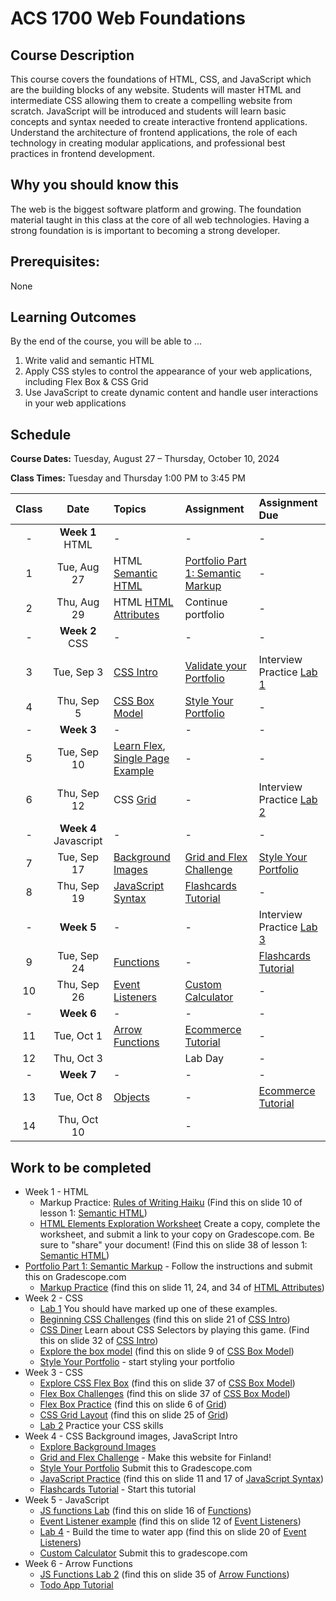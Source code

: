 # ACS 1700 Web Foundations

<!-- <span class="refresh-instructions">This is a living document! Hold down the `SHIFT` key and press `Refresh` to get the latest version.</span> -->

## Course Description
This course covers the foundations of HTML, CSS, and JavaScript which are the building blocks of any website. Students will master HTML and intermediate CSS allowing them to create a compelling website from scratch. JavaScript will be introduced and students will learn basic concepts and syntax needed to create interactive frontend applications. Understand the architecture of frontend applications, the role of each technology in creating modular applications, and professional best practices in frontend development.

## Why you should know this
The web is the biggest software platform and growing. The foundation material taught in this class at the core of all web technologies. Having a strong foundation is is important to becoming a strong developer. 

## Prerequisites:
None

## Learning Outcomes
By the end of the course, you will be able to ...

1. Write valid and semantic HTML
1. Apply CSS styles to control the appearance of your web applications, including Flex Box & CSS Grid
1. Use JavaScript to create dynamic content and handle user interactions in your web applications

## Schedule
**Course Dates:** Tuesday, August 27 – Thursday, October 10, 2024

**Class Times:** Tuesday and Thursday 1:00 PM to 3:45 PM

| Class |   Date   |   Topics  |  Assignment  |  Assignment Due  |
|:-----:|:--------:|:----------|:-----------------|:-----------------|
| -  | **Week 1** HTML | - | - | - |
|  1 | Tue, Aug 27 | HTML [Semantic HTML] | [Portfolio Part 1: Semantic Markup] | - |
|  2 | Thu, Aug 29 | HTML [HTML Attributes] | Continue portfolio | - |
| -  | **Week 2** CSS | - | - | - |
|  3 | Tue, Sep  3 | [CSS Intro] | [Validate your Portfolio] | Interview Practice [Lab 1]  | 
|  4 | Thu, Sep  5 | [CSS Box Model] | [Style Your Portfolio] | - |
| -  | **Week 3** | - | - | - |
|  5 | Tue, Sep 10 | [Learn Flex], [Single Page Example]| - | - |
|  6 | Thu, Sep 12 | CSS [Grid] | - | Interview Practice [Lab 2] |
| -  | **Week 4** Javascript | - | - | - |
|  7 | Tue, Sep 17 | [Background Images] | [Grid and Flex Challenge]  | [Style Your Portfolio] |
|  8 | Thu, Sep 19 | [JavaScript Syntax] | [Flashcards Tutorial] | - |
| -  | **Week 5** | - | - | Interview Practice [Lab 3] |
|  9 | Tue, Sep 24 | [Functions] | - | [Flashcards Tutorial] |
| 10 | Thu, Sep 26 | [Event Listeners] | [Custom Calculator] | - |
| -  | **Week 6** | - | - | - |
| 11 | Tue, Oct  1 | [Arrow Functions] | [Ecommerce Tutorial] | - |
| 12 | Thu, Oct  3 |  | Lab Day | - |
| -  | **Week 7** | - | - | - |
| 13 | Tue, Oct  8 | [Objects] | - | [Ecommerce Tutorial]  |
| 14 | Thu, Oct 10 |  | - |  |

## Work to be completed

- Week 1 - HTML
  - Markup Practice: [Rules of Writing Haiku](https://github.com/soggybag/learn-semantic-markup/blob/master/challenge-1.html) (Find this on slide 10 of lesson 1: [Semantic HTML])
  - [HTML Elements Exploration Worksheet](https://docs.google.com/document/d/1Y-w24-826bm-L_xOTwh2KsrJZ1bgK2DU36g4OiJvk7I/edit) Create a copy, complete the worksheet, and submit a link to your copy on Gradescope.com. Be sure to "share" your document! (Find this on slide 38 of lesson 1: [Semantic HTML])
- [Portfolio Part 1: Semantic Markup] - Follow the instructions and submit this on Gradescope.com
  - [Markup Practice](https://github.com/soggybag/learn-markup-level-2) (find this on slide 11, 24, and 34 of [HTML Attributes])
- Week 2 - CSS
  - [Lab 1] You should have marked up one of these examples. 
  - [Beginning CSS Challenges](https://github.com/Tech-at-DU/CSS-Challenges) (find this on slide 21 of [CSS Intro])
  - [CSS Diner](https://flukeout.github.io) Learn about CSS Selectors by playing this game. (Find this on slide 32 of [CSS Intro])
  - [Explore the box model](https://tech-at-du.github.io/ACS-1700-Web-Foundations/box-model.html) (find this on slide 9 of [CSS Box Model])
  - [Style Your Portfolio] - start styling your portfolio
- Week 3 - CSS
  - [Explore CSS Flex Box](https://tech-at-du.github.io/ACS-1700-Web-Foundations/flex-box.html) (find this on slide 37 of [CSS Box Model])
  - [Flex Box Challenges](https://github.com/soggybag/learn-css-flex-box) (find this on slide 37 of [CSS Box Model])
  - [Flex Box Practice](https://github.com/Tech-at-DU/flex-box-practice) (find this on slide 6 of [Grid])
  - [CSS Grid Layout](https://github.com/soggybag/CSS-Layout-with-Grid) (find this on slide 25 of [Grid])
  - [Lab 2] Practice your CSS skills
- Week 4 - CSS Background images, JavaScript Intro
  - [Explore Background Images](https://tech-at-du.github.io/ACS-1700-Web-Foundations/background-image.html)
  - [Grid and Flex Challenge] - Make this website for Finland!
  - [Style Your Portfolio] Submit this to Gradescope.com
  - [JavaScript Practice](https://github.com/Tech-at-DU/js-practice) (find this on slide 11 and 17 of [JavaScript Syntax]) 
  - [Flashcards Tutorial] - Start this tutorial
- Week 5 - JavaScript
  - [JS functions Lab](https://github.com/Tech-at-DU/js-functions) (find this on slide 16 of [Functions])
  - [Event Listener example](https://tech-at-du.github.io/ACS-1700-Web-Foundations/events.html) (find this on slide 12 of [Event Listeners])
  - [Lab 4] - Build the time to water app (find this on slide 20 of [Event Listeners])
  - [Custom Calculator] Submit this to gradescope.com
- Week 6 - Arrow Functions
  - [JS Functions Lab 2](https://github.com/Tech-at-DU/js-functions-2/tree/main) (find this on slide 35 of [Arrow Functions])
  - [Todo App Tutorial](https://github.com/Tech-at-DU/project-todo-tutorial)

<!-- 

Tutorial Projects 
1. Ecommerce Tutorial
1. Flash Cards
1. Weather App Tutorial
1. single page starter

 -->

<!-- Tutorials -->
[Flash Cards Tutorial]: https://github.com/Tech-at-DU/flash-cards-tutorial
[Single Page Example]: https://github.com/Tech-at-DU/single-page-starter

<!-- Lessons -->
[Semantic HTML]: https://docs.google.com/presentation/d/1WEp028oiQTRA9Euz9owhxgvgQbXF3wFSR48Qdskcbns/edit?usp=sharing
[HTML Attributes]: https://docs.google.com/presentation/d/1rA7yEzSz7k9vkpOj2kJmKXvTabp7gxrzbuqSJs__pVc/edit?usp=sharing
[Grid]: https://docs.google.com/presentation/d/1FpgIKHFytKsZ2IUO3RXTcb5Ep8lptrerVKOEfaaA2UY/edit?usp=sharing

[Single Page Website]: https://docs.google.com/presentation/d/1QQ_dOtn_O3E0PVS28Yg7MG0hz6fETo6diYt6hMBYfUI/edit?usp=sharing

[Grid and Flex Challenge]: https://github.com/Tech-at-DU/ACS-1700-Web-Foundations/blob/master/Lessons/03-lab.md
[Flashcards Tutorial]: https://github.com/Tech-at-DU/flash-cards-tutorial

<!-- Use this somewhere... -->
[Forms & the DOM]: https://docs.google.com/presentation/d/1Z1Q4r6Kw9Ph34k3W2BNee_akYsH-HKVeH6BK4er2M7g/edit?usp=sharing
[CSS Intro]: https://docs.google.com/presentation/d/1MgDBUG8lIsET5mK0w5EjvgajvaaOLhOYA73u8L26U_M/edit?usp=sharing
[CSS Box Model]: https://docs.google.com/presentation/d/1vu5krTw-Pcm87-yWHXaeXcq5aMmybgds_Vb-a9naQF0/edit?usp=sharing
[Flexbox]: https://docs.google.com/presentation/d/1hljwzQACcNQFbSRdnxD0cdq31dci47GW5moZm5S8cg8/edit?usp=sharing
[Background Images]: https://docs.google.com/presentation/d/11UNl1R1qc5qZLIPyv1MwYDOMOmkKhvOMSL-PGyu4txQ/edit?usp=sharing

[JavaScript Intro]: https://docs.google.com/presentation/d/1NWNvI06x5utVlV8PBFhhIDZtrh8vNiCGC9H0zjGVTDU/edit?usp=sharing
[JavaScript Syntax]: https://docs.google.com/presentation/d/1B6q0QxZI9tPDikUUW2JELjMKnFOT23iDrMMiJ5gLILY/edit?usp=sharing
[JavaScript in the DOM]: https://docs.google.com/presentation/d/1FtUUrQW-1E4v3TTD5J1af66RdpyWHu4P_UBl_fMtNio/edit?usp=sharing
[JavaScript Objects]: https://docs.google.com/presentation/d/1SwvptLjD8dJ4jBqL6qsrG95qms5aNV45VAkjMzIf8t8/edit?usp=sharing
<!-- [Review / Lab]: https://docs.google.com/presentation/d/1_MXS8tAK8gUTwoKv9aaOI6TwrZcHoB2RjcPJJ5ViDv4/edit?usp=sharing -->

[JS Intro]: https://github.com/Tech-at-DU/js-practice

[Validate your Portfolio]: https://validator.w3.org

[Event Listeners]: https://docs.google.com/presentation/d/1_MXS8tAK8gUTwoKv9aaOI6TwrZcHoB2RjcPJJ5ViDv4/edit?usp=sharing
[Functions]: https://docs.google.com/presentation/d/1Hh4nPnGMC3u43C5a5mmh1xpFbuXMwt_f6_-KrCXKyRs/edit?usp=sharing
[Arrow Functions]: https://docs.google.com/presentation/d/111NwIZHRkkiwVpurxPmwP2hA8Hure2ku2BtRB2fWXQ8/edit?usp=sharing

[Objects]: https://docs.google.com/presentation/d/1T1XL1xS-UscuUbLLJKrDKOD0yF_dSfkJiAfva1X_C_c/edit?usp=sharing

[Single Page Site Ideas]: https://docs.google.com/presentation/d/1OJmQw9LLnbGSHtlKSz3eF9EQN2q00atAkNLdU8n40e0/edit?usp=sharing

<!-- Labs -->
[Lab 1]: Lessons/01-lab.md
[Lab 2]: Lessons/02-lab.md
[Lab 3]: Lessons/03-lab.md
[Lab 4]: Lessons/04-lab.md
[Event Delegation]: Lessons/15-event-delegation.md

<!-- Assignments -->
[Portfolio Part 1: Semantic Markup]: Assignments/01-Portfolio-Part-1-Structure.md
[Learn Markup Level 2]: https://github.com/soggybag/learn-markup-level-2
[CSS Challenges]: https://github.com/Tech-at-DU/CSS-Challenges
[Learn Flex]: https://github.com/soggybag/learn-css-flex-box
[Style Your Portfolio]: Assignments/043-CSS-Portfolio.md
[CSS Challenges 2]: Assignments/042-CSS-Challenges-part-2.md
[Single Page Site]: Assignments/05-Single-Page-Site.md
[Tip Calculator]: Assignments/07-Tip-Calculator.md
[Custom Calculator]: Assignments/11-Custom-Calculator.md
[Ecommerce Tutorial]: https://github.com/Tech-at-DU/ecommerce-tutorial

<!-- Quizzes -->
[**Quiz 1**]: Assessments/quiz-1-study-guide.m
[**Quiz 2**]: Assessments/quiz-2-study-guide.md
[**Quiz 3**]: Assessments/quiz-3-study-guide.md
<!-- 

## Evaluation
**To pass this course, you must**: 


Changes: 

- Needs new assignments 
  - html assignment using semantic concepts
  - CSS assignment 
  - JS assignment 

 -->
